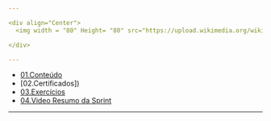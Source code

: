 ```yaml
---

<div align="Center">
  <img width = "80" Height= "80" src="https://upload.wikimedia.org/wikipedia/commons/thumb/f/f3/Apache_Spark_logo.svg/1280px-Apache_Spark_logo.svg.png">

</div>

---
```


- [01.Conteúdo]()
- [02.Certificados])
- [03.Exercícios]()
- [04.Video Resumo da Sprint]()
---
